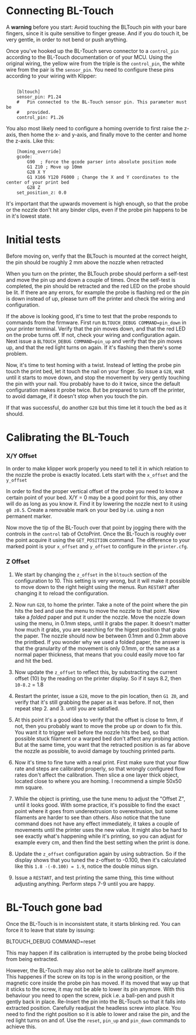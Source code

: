 Connecting BL-Touch
===================

A **warning** before you start: Avoid touching the BLTouch pin with your bare fingers, since it is
quite sensitive to finger grease. And if you do touch it, be very gentle, in order to not bend or
push anything.

Once you've hooked up the BL-Touch servo connector to a `control_pin` according to the BL-Touch
documentation or of your MCU. Using the original wiring, the yellow wire from the triple is
the `control_pin`, the white wire from the pair is the `sensor_pin`. You need to configure
these pins according to your wiring with Klipper:

```

    [bltouch]
    sensor_pin: P1.24
    #   Pin connected to the BL-Touch sensor pin. This parameter must be
    #   provided.
    control_pin: P1.26
```

You also most likely need to configure a homing override to first raise the z-axis, then home the x-
and y-axis, and finally move to the center and home the z-axis. Like this:

```
    [homing_override]
    gcode:
        G90  ; Force the gcode parser into absolute position mode
        G1 Z10 ; Move up 10mm
        G28 X Y
        G1 X166 Y120 F6000 ; Change the X and Y coordinates to the center of your print bed
        G28 Z
    set_position_z: 0.0
```

It's important that the upwards movement is high enough, so that the probe or the nozzle don't hit
any binder clips, even if the probe pin happens to be in it's lowest state.

Initial tests
=============

Before moving on, verify that the BLTouch is mounted at the correct height, the pin should be
roughly 2 mm above the nozzle when retracted

When you turn on the printer, the BLTouch probe should perform a self-test and move the pin up and
down a couple of times. Once the self-test is completed, the pin should be retracted and the red LED
on the probe should be lit. If there are any errors, for example the probe is flashing red or the
pin is down instead of up, please turn off the printer and check the wiring and configuration.

If the above is looking good, it's time to test that the probe responds to commands from the
firmware. First run `BLTOUCH_DEBUG COMMAND=pin_down` in your printer terminal. Verify that the pin
moves down, and that the red LED on the probe turns off. If not, check your wiring and configuration
again. Next issue a `BLTOUCH_DEBUG COMMAND=pin_up` and verify that the pin moves up, and that the
red light turns on again. If it's flashing then there's some problem.

Now, it's time to test homing with a twist. Instead of letting the probe pin touch the print bed,
let it touch the nail on your finger. So issue a `G28`, wait until it starts to move down, and stop
the movement by very gently touching the pin with your nail. You probably have to do it twice, since
the default configuration makes it probe twice. But be prepared to turn off the printer, to avoid
damage, if it doesn't stop when you touch the pin.

If that was successful, do another `G28` but this time let it touch the bed as it should.

Calibrating the BL-Touch
========================

### X/Y Offset

In order to make klipper work properly you need to tell it in which relation to the nozzle
the probe is exactly located. Lets start with the `x_offset` and the `y_offset`

In order to find the proper vertical offset of the probe you need to know a certain point of
your bed. X/Y = 0 may be a good point for this, any other will do as long as you know it.
Find it by lowering the nozzle next to it using `g0 z0.5`. Create a removable mark on your
bed by i.e. using a non permanent marker.

Now move the tip of the BL-Touch over that point by jogging there with the controls in the `control` tab of
OctoPrint. Once the BL-Touch is roughly over the point acquire it using the `GET_POSITION` command.
The difference to your marked point is your `x_offset` and `y_offset` to configure in the `printer.cfg`.


### Z Offset

1. We start by changing the `z_offset` in the `bltouch` section of the configuration to 10. This
setting is very wrong, but it will make it possible to move down to the right height using the
menus. Run `RESTART` after changing it to reload the configuration.

2. Now run `G28`, to home the printer. Take a note of the point where the pin hits the bed and use
the menu to move the nozzle to that point. Now take a *folded* paper and put it under the nozzle.
Move the nozzle down using the menu, in 0.1mm steps, until it grabs the paper. It doesn't matter how
much it grabs, you are searching for the higest position that grabs the paper. The nozzle should now
be between 0.1mm and 0.2mm above the printbed. If you wonder why we used a folded paper, the answer
is that the granularity of the movement is only 0.1mm, or the same as a normal paper thickness, that
means that you could easily move too far and hit the bed.

3. Now update the `z_offset` to reflect this, by substracting the current offset (10) by the reading
on the printer display. So if it says 8.2, then `10-8.2` = 1.8

4. Restart the printer, issue a `G28`, move to the pin location, then `G1 Z0`, and verify that it's
still grabbing the paper as it was before. If not, then repeat step 2. and 3. until you are
satisfied.

5. At this point it's a good idea to verify that the offset is close to 1mm, if not, then you
probably want to move the probe up or down to fix this. You want it to trigger well before the
nozzle hits the bed, so that possible stuck filament or a warped bed don't affect any probing
action. But at the same time, you want that the retracted position is as far above the nozzle as
possible, to avoid damage by touching printed parts.

6. Now it's time to fine tune with a real print. First make sure that your flow rate and steps are
calibrated properly, so that wrongly configured flow rates don't affect the calibration. Then slice
a one layer thick object, located close to where you are homing. I recommend a simple 50x50 mm
square.

7. While the object is printing, use the tune menu to adjust the "Offset Z", until it looks good.
With some practice, it's possible to find the exact point where it goes from underextrusion to
overextrusion, but some filaments are harder to see than others. Also notice that the tune command
does not have any effect immediately, it takes a couple of movements until the printer uses the new
value. It might also be hard to see exactly what's happening while it's printing, so you can adjust
for example every cm, and then find the best setting when the print is done.

8. Update the `z_offset` configuration again by using subtraction. So if the display shows that you
tuned the z-offset to -0.100, then it's calculated like this `1.8 -(-0.100) = 1.9`, notice the
double minus sign.

9. Issue a `RESTART`, and test printing the same thing, this time without adjusting anything.
Perform steps 7-9 until you are happy.

BL-Touch gone bad
=================
Once the BL-Touch is in inconsistent state, it starts blinking red. You can force it to leave that
state by issuing:

 BLTOUCH_DEBUG COMMAND=reset

This may happen if its calibration is interrupted by the probe being blocked from being extracted.

However, the BL-Touch may also not be able to calibrate itself anymore. This happenes if the
screw on its top is in the wrong position, or the magnetic core inside the probe pin has moved.
If its moved that way up that it sticks to the screw, it may not be able to lower its pin anymore.
With this behaviour you need to open the screw, pick i.e. a ball-pen and push it gently back in place.
Re-Insert the pin into the BL-Touch so that it falls into extracted position. Carefully readjust the
headless screw into place. You need to find the right position so it is able to lower and raise the
pin, and the red light turns on and of. Use the `reset`, `pin_up` and `pin_down` commands to
achieve this.
